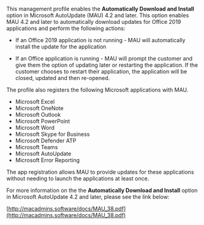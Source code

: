 This management profile enables the **Automatically Download and Install** option in Microsoft AutoUpdate (MAU) 4.2 and later. This option enables MAU 4.2 and later to automatically download updates for Office 2019 applications and perform the following actions:

* If an Office 2019 application is not running - MAU will automatically install the update for the application

* If an Office application is running - MAU will prompt the customer and give them the option of updating later or restarting the application. If the customer chooses to restart their application, the application will be closed, updated and then re-opened.

The profile also registers the following Microsoft applications with MAU. 

* Microsoft Excel
* Microsoft OneNote
* Microsoft Outlook
* Microsoft PowerPoint
* Microsoft Word
* Microsoft Skype for Business
* Microsoft Defender ATP
* Microsoft Teams
* Microsoft AutoUpdate
* Microsoft Error Reporting


The app registration allows MAU to provide updates for these applications without needing to launch the applications at least once.

For more information on the the **Automatically Download and Install** option in Microsoft AutoUpdate 4.2 and later, please see the link below:

[http://macadmins.software/docs/MAU_38.pdf](http://macadmins.software/docs/MAU_38.pdf)



